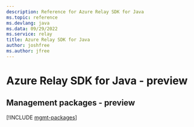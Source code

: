 ```yaml
---
description: Reference for Azure Relay SDK for Java
ms.topic: reference
ms.devlang: java
ms.data: 09/29/2022
ms.service: relay
title: Azure Relay SDK for Java
author: joshfree
ms.author: jfree
---
```

# Azure Relay SDK for Java - preview

## Management packages - preview
[!INCLUDE [mgmt-packages](relay-mgmt-index.md)]